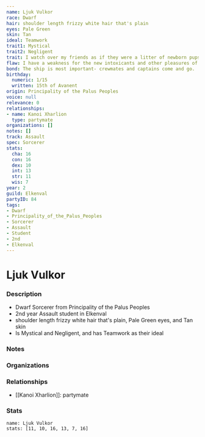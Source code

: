 ```yaml
---
name: Ljuk Vulkor
race: Dwarf
hair: shoulder length frizzy white hair that's plain
eyes: Pale Green
skin: Tan
ideal: Teamwork
trait1: Mystical
trait2: Negligent
trait: I watch over my friends as if they were a litter of newborn pups.
flaw: I have a weakness for the new intoxicants and other pleasures of this land.
bond: The ship is most important- crewmates and captains come and go.
birthday:
  numeric: 1/15
  written: 15th of Avanent
origin: Principality of the Palus Peoples
voice: null
relevance: 0
relationships:
- name: Kanoi Xharlion
  type: partymate
organizations: []
notes: []
track: Assault
spec: Sorcerer
stats:
  cha: 16
  con: 16
  dex: 10
  int: 13
  str: 11
  wis: 7
year: 2
guild: Elkenval
partyID: 84
tags:
- Dwarf
- Principality_of_the_Palus_Peoples
- Sorcerer
- Assault
- Student
- 2nd
- Elkenval
---
```

# Ljuk Vulkor
### Description
- Dwarf Sorcerer from Principality of the Palus Peoples
- 2nd year Assault student in Elkenval
- shoulder length frizzy white hair that's plain, Pale Green eyes, and Tan skin
- Is Mystical and Negligent, and has Teamwork as their ideal

### Notes

### Organizations

### Relationships
- [[Kanoi Xharlion]]: partymate

### Stats
```statblock
name: Ljuk Vulkor
stats: [11, 10, 16, 13, 7, 16]
```